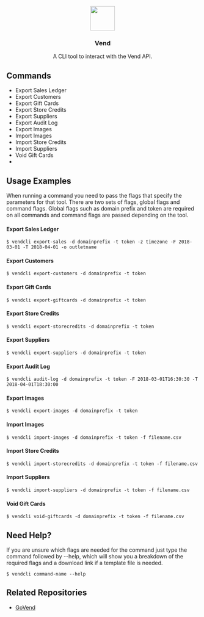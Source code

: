 <p align="center">
  <img src="https://cl.ly/qurB/greyicon.png" height="64">
  <h3 align="center">Vend</h3>
  <p align="center">A CLI tool to interact with the Vend API.<p></p>


## Commands

- Export Sales Ledger
- Export Customers
- Export Gift Cards
- Export Store Credits
- Export Suppliers
- Export Audit Log
- Export Images
- Import Images
- Import Store Credits
- Import Suppliers
- Void Gift Cards
- 

## Usage Examples

When running a command you need to pass the flags that specify the parameters for that tool. There are two sets of flags, global flags and command flags. Global flags such as domain prefix and token are required on all commands and command flags are passed depending on the tool.

#### Export Sales Ledger

	$ vendcli export-sales -d domainprefix -t token -z timezone -F 2018-03-01 -T 2018-04-01 -o outletname

#### Export Customers

	$ vendcli export-customers -d domainprefix -t token

#### Export Gift Cards

	$ vendcli export-giftcards -d domainprefix -t token

#### Export Store Credits

	$ vendcli export-storecredits -d domainprefix -t token

#### Export Suppliers

	$ vendcli export-suppliers -d domainprefix -t token	

#### Export Audit Log

	$ vendcli audit-log -d domainprefix -t token -F 2018-03-01T16:30:30 -T 2018-04-01T18:30:00	

#### Export Images

	$ vendcli export-images -d domainprefix -t token

#### Import Images

	$ vendcli import-images -d domainprefix -t token -f filename.csv

#### Import Store Credits

	$ vendcli import-storecredits -d domainprefix -t token -f filename.csv

#### Import Suppliers

	$ vendcli import-suppliers -d domainprefix -t token -f filename.csv

#### Void Gift Cards

	$ vendcli void-giftcards -d domainprefix -t token -f filename.csv

## Need Help?

If you are unsure which flags are needed for the command just type the command followed by --help, which will show you a breakdown of the required flags and a download link if a template file is needed.

	$ vendcli command-name --help

## Related Repositories

- [GoVend](https://github.com/jackharrisonsherlock/govend)
